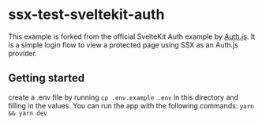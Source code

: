 # ssx-test-sveltekit-auth

This example is forked from the official SvelteKit Auth example by [Auth.js](https://sveltekit.authjs.dev). It is a simple login flow to view a protected page using SSX as an Auth.js provider.

## Getting started

create a .env file by running `cp .env.example .env` in this directory and filling in the values.
You can run the app with the following commands:
`yarn && yarn dev`
